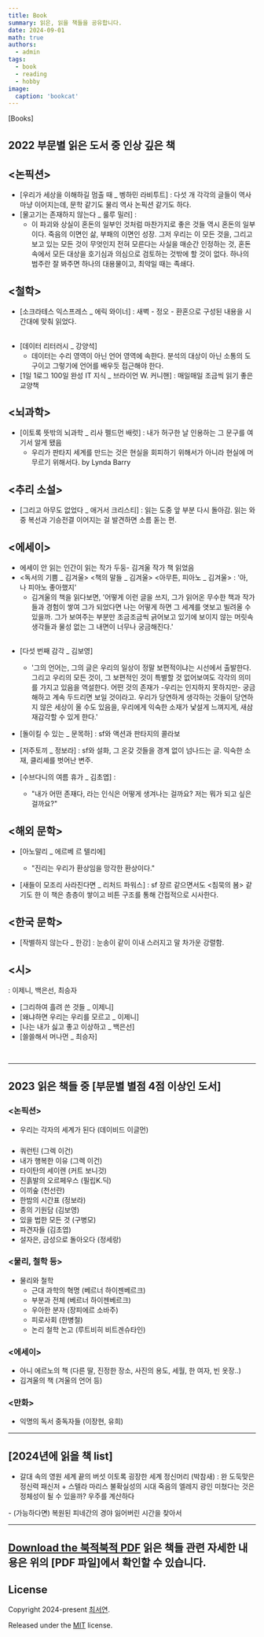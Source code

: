 ```yaml
---
title: Book
summary: 읽은, 읽을 책들을 공유합니다.
date: 2024-09-01
math: true
authors:
  - admin
tags:
  - book
  - reading
  - hobby
image:
  caption: 'bookcat'
---
```


[Books]

## 2022 부문별 읽은 도서 중 인상 깊은 책

## <논픽션>
- [우리가 세상을 이해하길 멈출 때 _ 벵하민 라비투트] : 다섯 개 각각의 글들이 역사마냥 이어지는데, 문학 같기도 물리 역사 논픽션 같기도 하다. 
- [물고기는 존재하지 않는다 _ 룰루 밀러]  : 
  - 이 파괴와 상실이 혼돈의 일부인 것처럼 마찬가지로 좋은 것들 역시 혼돈의 일부이다. 죽음의 이면인 삶, 부패의 이면인 성장. 그저 우리는 이 모든 것을, 그리고 보고 있는 모든 것이 무엇인지 전혀 모른다는 사실을 매순간 인정하는 것, 혼돈 속에서 모든 대상을 호기심과 의심으로 검토하는 것밖에 할 것이 없다. 
  하나의 범주란 잘 봐주면 하나의 대용물이고, 최악일 때는 족쇄다. 

## <철학>
- [소크라테스 익스프레스 _ 에릭 와이너] : 새벽 - 정오 - 환혼으로 구성된 내용을 시간대에 맞춰 읽었다. 

## <IT>
- [데이터 리터러시 _ 강양석]
  - 데이터는 수리 영역이 아닌 언어 영역에 속한다. 
    분석의 대상이 아닌 소통의 도구이고 그렇기에 언어를 배우듯 접근해야 한다. 
- [1일 1로그 100일 완성 IT 지식 _ 브라이언 W. 커니핸] : 매일매일 조금씩 읽기 좋은 교양책

## <뇌과학>
- [이토록 뜻밖의 뇌과학 _ 리사 펠드먼 배럿] : 내가 허구한 날 인용하는 그 문구를 여기서 알게 됐음
  - 우리가 판타지 세계를 만드는 것은 현실을 회피하기 위해서가 아니라 현실에 머무르기 위해서다. by Lynda Barry

## <추리 소설>
- [그리고 아무도 없었다 _ 애거서 크리스티] : 읽는 도중 앞 부분 다시 돌아감. 읽는 와중 복선과 기승전결 이어지는 걸 발견하면 소름 돋는 편.

## <에세이>
- 에세이 안 읽는 인간이 읽는 작가 두둥-
  김겨울 작가 책 읽었음
- <독서의 기쁨 _ 김겨울>
  <책의 말들 _ 김겨울>
  <아무튼, 피아노 _ 김겨울> : '아, 나 피아노 좋아했지'
    - 김겨울의 책을 읽다보면, '어떻게 이런 글을 쓰지, 그가 읽어온 무수한 책과 작가들과 경험이 쌓여 그가 되었다면 나는 어떻게 하면 그 세계를 엿보고 빌려올 수 있을까. 그가 보여주는 부분만 조금조금씩 긁어보고 있기에 보이지 않는 머릿속 생각들과 물성 없는 그 내면이 너무나 궁금해진다.'

## <SF>
- [다섯 번째 감각 _ 김보영]
  - '그의 언어는, 그의 글은 우리의 일상이 정말 보편적이냐는 시선에서 출발한다. 그리고 우리의 모든 것이, 그 보편적인 것이 특별할 것 없어보여도 각각의 의미를 가지고 있음을 역설한다. 어떤 것의 존재가 -우리는 인지하지 못하지만- 궁금해하고 계속 두드리면 보일 것이라고. 우리가 당연하게 생각하는 것들이 당연하지 않은 세상이 올 수도 있음을, 우리에게 익숙한 소재가 낯설게 느껴지게, 새삼 재감각할 수 있게 한다.'

- [돌이킬 수 있는 _ 문목하] : sf와 액션과 판타지의 콜라보
- [저주토끼 _ 정보라] : sf와 설화, 그 온갖 것들을 경계 없이 넘나드는 글. 익숙한 소재, 클리셰를 벗어난 변주. 
- [수브다니의 여름 휴가 _ 김초엽] :
  - "내가 어떤 존재다, 라는 인식은 어떻게 생겨나는 걸까요? 저는 뭐가 되고 싶은 걸까요?"

## ​<해외 문학>
- [아노말리 _ 에르베 르 텔리에]
  - "진리는 우리가 환상임을 망각한 환상이다."

- [새들이 모조리 사라진다면 _ 리처드 파워스] : sf 장르 같으면서도 <침묵의 봄> 같기도 한 이 책은 층층이 쌓이고 비튼 구조를 통해 간접적으로 시사한다.

## <한국 문학>
- [작별하지 않는다 _ 한강] : 눈송이 같이 이내 스러지고 말 차가운 강렬함.

## <시>
: 이제니, 백은선, 최승자 
- [그리하여 흘려 쓴 것들 _ 이제니]
- [왜냐하면 우리는 우리를 모르고 _ 이제니]
- [나는 내가 싫고 좋고 이상하고 _ 백은선]
- [쓸쓸해서 머나먼 _ 최승자]

​

--------------------------------------------------------------

## 2023 읽은 책들 중 [부문별 별점 4점 이상인 도서]

### <논픽션>
- 우리는 각자의 세계가 된다 (데이비드 이글먼)

### <SF>
- 쿼런틴 (그렉 이건)
- 내가 행복한 이유 (그렉 이건)
- 타이탄의 세이렌 (커트 보니것)
- 진흙발의 오르페우스 (필립K.딕)
- 이끼숲 (천선란)
- 한밤의 시간표 (정보라)
- 종의 기원담 (김보영)
- 있을 법한 모든 것 (구병모)
- 파견자들 (김초엽)
- 설자은, 금성으로 돌아오다 (정세랑)

### <물리, 철학 등>
- 물리와 철학 
  - 근대 과학의 혁명 (베르너 하이젠베르크)
  - 부분과 전체 (베르너 하이젠베르크)
  - 우아한 분자 (장피에르 소바주)
  - 피로사회 (한병철)
  - 논리 철학 논고 (루트비히 비트겐슈타인)

### <에세이>
- 아니 에르노의 책 (다른 딸, 진정한 장소, 사진의 용도, 세월, 한 여자, 빈 옷장..)
- 김겨울의 책 (겨울의 언어 등)

### <만화>
- 익명의 독서 중독자들 (이장현, 유희)


----------------------------------------------------------

## [2024년에 읽을 책 list]
- 갈대 속의 영원
  세계 끝의 버섯
  이토록 굉장한 세계 
  정신머리 (박참새) : 완
  도둑맞은 정신력
  패신저 + 스텔라 마리스 
  불확실성의 시대
  죽음의 엘레지 
  광인
  미쳤다는 것은 정체성이 될 수 있을까?
  우주를 계산하다 

​- (가능하다면)
  복원된 피네간의 경야
  잃어버린 시간을 찾아서 


-------------------------------------------------------

<a href="/files/book.pdf" target="_blank">Download the 북적북적 PDF</a>
읽은 책들 관련 자세한 내용은 위의 [PDF 파일]에서 확인할 수 있습니다.
-------------------------------------------------------

## License

Copyright 2024-present [최서연](https://blog.naver.com/yseoharu/223308420833).

Released under the [MIT](https://github.com/HugoBlox/hugo-blox-builder/blob/main/LICENSE.md) license.